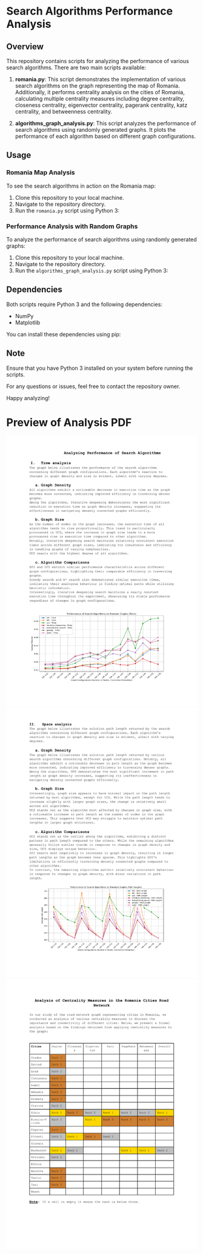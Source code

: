 # Search Algorithms Performance Analysis

## Overview

This repository contains scripts for analyzing the performance of various search algorithms. There are two main scripts available:

1. **romania.py**: This script demonstrates the implementation of various search algorithms on the graph representing the map of Romania. Additionally, it performs centrality analysis on the cities of Romania, calculating multiple centrality measures including degree centrality, closeness centrality, eigenvector centrality, pagerank centrality, katz centrality, and betweenness centrality.

2. **algorithms_graph_analysis.py**: This script analyzes the performance of search algorithms using randomly generated graphs. It plots the performance of each algorithm based on different graph configurations.

## Usage

### Romania Map Analysis

To see the search algorithms in action on the Romania map:

1. Clone this repository to your local machine.
2. Navigate to the repository directory.
3. Run the `romania.py` script using Python 3:

### Performance Analysis with Random Graphs

To analyze the performance of search algorithms using randomly generated graphs:

1. Clone this repository to your local machine.
2. Navigate to the repository directory.
3. Run the `algorithms_graph_analysis.py` script using Python 3:

## Dependencies

Both scripts require Python 3 and the following dependencies:

- NumPy
- Matplotlib

You can install these dependencies using pip:

## Note

Ensure that you have Python 3 installed on your system before running the scripts.

For any questions or issues, feel free to contact the repository owner.

Happy analyzing!

# Preview of Analysis PDF

![Page 1](./preview-images/analysis-of-experments-images-1.png)
![Page 2](./preview-images/analysis-of-experments-images-2.png)
![Page 3](./preview-images/analysis-of-experments-images-4.png)
